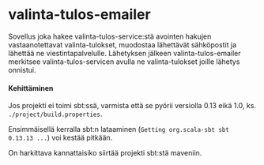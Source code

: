 # valinta-tulos-emailer

Sovellus joka hakee valinta-tulos-service:stä avointen hakujen vastaanotettavat valinta-tulokset,
muodostaa lähettävät sähköpostit ja lähettää ne viestintapalvelulle. Lähetyksen jälkeen
valinta-tulos-emailer merkitsee valinta-tulos-servicen avulla ne valinta-tulokset joille lähetys onnistui.

#### Kehittäminen 

Jos projekti ei toimi sbt:ssä, varmista että se pyörii versiolla 0.13 eikä 1.0, ks. `./project/build.properties`.

Ensimmäisellä kerralla sbt:n lataaminen (`Getting org.scala-sbt sbt 0.13.13 ...`) voi kestää pitkään.

On harkittava kannattaisiko siirtää projekti sbt:stä maveniin.
